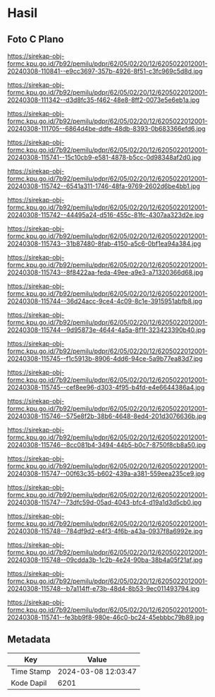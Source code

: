 # Hasil

## Foto C Plano

https://sirekap-obj-formc.kpu.go.id/7b92/pemilu/pdpr/62/05/02/20/12/6205022012001-20240308-110841--e9cc3697-357b-4926-8f51-c3fc969c5d8d.jpg

https://sirekap-obj-formc.kpu.go.id/7b92/pemilu/pdpr/62/05/02/20/12/6205022012001-20240308-111342--d3d8fc35-f462-48e8-8ff2-0073e5e6eb1a.jpg

https://sirekap-obj-formc.kpu.go.id/7b92/pemilu/pdpr/62/05/02/20/12/6205022012001-20240308-111705--6864d4be-ddfe-48db-8393-0b683366efd6.jpg

https://sirekap-obj-formc.kpu.go.id/7b92/pemilu/pdpr/62/05/02/20/12/6205022012001-20240308-115741--15c10cb9-e581-4878-b5cc-0d98348af2d0.jpg

https://sirekap-obj-formc.kpu.go.id/7b92/pemilu/pdpr/62/05/02/20/12/6205022012001-20240308-115742--6541a311-1746-48fa-9769-2602d6be4bb1.jpg

https://sirekap-obj-formc.kpu.go.id/7b92/pemilu/pdpr/62/05/02/20/12/6205022012001-20240308-115742--44495a24-d516-455c-81fc-4307aa323d2e.jpg

https://sirekap-obj-formc.kpu.go.id/7b92/pemilu/pdpr/62/05/02/20/12/6205022012001-20240308-115743--31b87480-8fab-4150-a5c6-0bf1ea94a384.jpg

https://sirekap-obj-formc.kpu.go.id/7b92/pemilu/pdpr/62/05/02/20/12/6205022012001-20240308-115743--8f8422aa-feda-49ee-a9e3-a71320366d68.jpg

https://sirekap-obj-formc.kpu.go.id/7b92/pemilu/pdpr/62/05/02/20/12/6205022012001-20240308-115744--36d24acc-9ce4-4c09-8c1e-3915951abfb8.jpg

https://sirekap-obj-formc.kpu.go.id/7b92/pemilu/pdpr/62/05/02/20/12/6205022012001-20240308-115744--9d95873e-4644-4a5a-8f1f-323423390b40.jpg

https://sirekap-obj-formc.kpu.go.id/7b92/pemilu/pdpr/62/05/02/20/12/6205022012001-20240308-115745--f1c5913b-8906-4dd6-94ce-5a9b77ea83d7.jpg

https://sirekap-obj-formc.kpu.go.id/7b92/pemilu/pdpr/62/05/02/20/12/6205022012001-20240308-115745--cef8ee96-d303-4f95-b4fd-e4e6644386a4.jpg

https://sirekap-obj-formc.kpu.go.id/7b92/pemilu/pdpr/62/05/02/20/12/6205022012001-20240308-115746--575e8f2b-38b6-4648-8ed4-201d3076636b.jpg

https://sirekap-obj-formc.kpu.go.id/7b92/pemilu/pdpr/62/05/02/20/12/6205022012001-20240308-115746--8cc081b4-3494-44b5-b0c7-8750f8cb8a50.jpg

https://sirekap-obj-formc.kpu.go.id/7b92/pemilu/pdpr/62/05/02/20/12/6205022012001-20240308-115747--00f63c35-b602-439a-a381-559eea235ce9.jpg

https://sirekap-obj-formc.kpu.go.id/7b92/pemilu/pdpr/62/05/02/20/12/6205022012001-20240308-115747--73dfc59d-05ad-4043-bfc4-d19a1d3d5cb0.jpg

https://sirekap-obj-formc.kpu.go.id/7b92/pemilu/pdpr/62/05/02/20/12/6205022012001-20240308-115748--784df9d2-e4f3-4f6b-a43a-0937f8a6992e.jpg

https://sirekap-obj-formc.kpu.go.id/7b92/pemilu/pdpr/62/05/02/20/12/6205022012001-20240308-115748--09cdda3b-1c2b-4e24-90ba-38b4a05f21af.jpg

https://sirekap-obj-formc.kpu.go.id/7b92/pemilu/pdpr/62/05/02/20/12/6205022012001-20240308-115748--b7a114ff-e73b-48d4-8b53-9ec011493794.jpg

https://sirekap-obj-formc.kpu.go.id/7b92/pemilu/pdpr/62/05/02/20/12/6205022012001-20240308-115741--fe3bb9f8-980e-46c0-bc24-45ebbbc79b89.jpg


## Metadata

| Key        | Value               |
| ---------- | ------------------- |
| Time Stamp | 2024-03-08 12:03:47 |
| Kode Dapil | 6201                |



